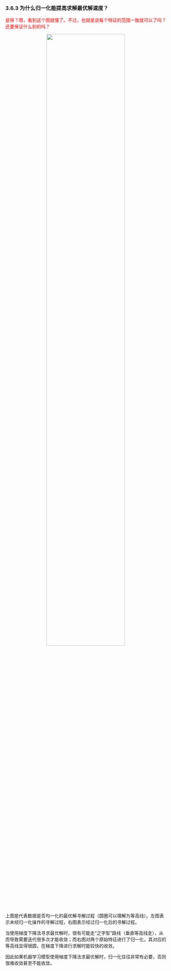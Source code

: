 

### 3.6.3 为什么归一化能提高求解最优解速度？

<span style="color:red;">是呀？嗯，看到这个图就懂了。不过，也就是说每个特征的范围一致就可以了吗？还要保证什么别的吗？</span>

<p align="center">
    <img width="70%" height="70%" src="http://images.iterate.site/blog/image/20190722/VlzmETS28zlK.png?imageslim">
</p>

上图是代表数据是否均一化的最优解寻解过程（圆圈可以理解为等高线）。左图表示未经归一化操作的寻解过程，右图表示经过归一化后的寻解过程。

当使用梯度下降法寻求最优解时，很有可能走“之字型”路线（垂直等高线走），从而导致需要迭代很多次才能收敛；而右图对两个原始特征进行了归一化，其对应的等高线显得很圆，在梯度下降进行求解时能较快的收敛。

因此如果机器学习模型使用梯度下降法求最优解时，归一化往往非常有必要，否则很难收敛甚至不能收敛。
